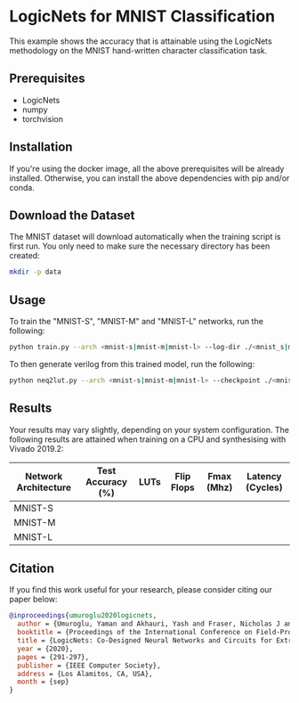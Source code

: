 # LogicNets for MNIST Classification

This example shows the accuracy that is attainable using the LogicNets methodology on the MNIST hand-written character classification task.

## Prerequisites

* LogicNets
* numpy
* torchvision

## Installation

If you're using the docker image, all the above prerequisites will be already installed.
Otherwise, you can install the above dependencies with pip and/or conda.

## Download the Dataset

The MNIST dataset will download automatically when the training script is first run.
You only need to make sure the necessary directory has been created:

```bash
mkdir -p data
```

## Usage

To train the \"MNIST-S\", \"MNIST-M\" and \"MNIST-L\" networks,
run the following:

```bash
python train.py --arch <mnist-s|mnist-m|mnist-l> --log-dir ./<mnist_s|mnist_m|mnist_l>/
```

To then generate verilog from this trained model, run the following:

```bash
python neq2lut.py --arch <mnist-s|mnist-m|mnist-l> --checkpoint ./<mnist_s|mnist_m|mnist_l>/best_accuracy.pth --log-dir ./<mnist_s|mnist_m|mnist_l>/verilog/ --add-registers
```

## Results

Your results may vary slightly, depending on your system configuration.
The following results are attained when training on a CPU and synthesising with Vivado 2019.2:

| Network Architecture  | Test Accuracy (%) | LUTs  | Flip Flops    | Fmax (Mhz)    | Latency (Cycles)  |
| --------------------- | ----------------- | ----- | ------------- | ------------- | ----------------- |
| MNIST-S               |                   |       |               |               |                   |
| MNIST-M               |                   |       |               |               |                   |
| MNIST-L               |                   |       |               |               |                   |

## Citation

If you find this work useful for your research, please consider citing
our paper below:

```bibtex
@inproceedings{umuroglu2020logicnets,
  author = {Umuroglu, Yaman and Akhauri, Yash and Fraser, Nicholas J and Blott, Michaela},
  booktitle = {Proceedings of the International Conference on Field-Programmable Logic and Applications},
  title = {LogicNets: Co-Designed Neural Networks and Circuits for Extreme-Throughput Applications},
  year = {2020},
  pages = {291-297},
  publisher = {IEEE Computer Society},
  address = {Los Alamitos, CA, USA},
  month = {sep}
}
```


